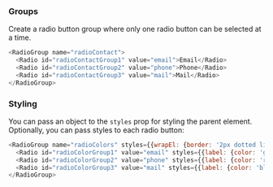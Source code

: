 ### Groups
Create a radio button group where only one radio button can be selected at a time.

```js
<RadioGroup name="radioContact">
  <Radio id="radioContactGroup1" value="email">Email</Radio>
  <Radio id="radioContactGroup2" value="phone">Phone</Radio>
  <Radio id="radioContactGroup3" value="mail">Mail</Radio>
</RadioGroup>
```

### Styling
You can pass an object to the `styles` prop for styling the parent element. Optionally, you can pass styles to each radio button:
```js
<RadioGroup name="radioColors" styles={{wrapEl: {border: '2px dotted lightblue', padding: 20}}}>
  <Radio id="radioColorGroup1" value="email" styles={{label: {color: 'green'}}}>Green</Radio>
  <Radio id="radioColorGroup2" value="phone" styles={{label: {color: 'red'}}}>Red</Radio>
  <Radio id="radioColorGroup3" value="mail" styles={{label: {color: 'blue'}}}>Blue</Radio>
</RadioGroup>
```
